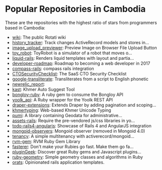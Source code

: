 # Popular Repositories in Cambodia

These are the repositories with the highest ratio of stars from programmers based in Cambodia:

- [wiki](https://github.com/rotati/wiki): The public Rotati wiki
- [history_tracker](https://github.com/yoolk/history_tracker): Track changes ActiveRecord models and stores in...
- [image_upload_previewer](https://github.com/rotati/image_upload_previewer): Preview Image on Browser File Upload Button
- [toy_robot](https://github.com/chamnap/toy_robot): ToyRobot is a simulator of a robot that moves o...
- [liquid-rails](https://github.com/chamnap/liquid-rails): Renders liquid templates with layout and partia...
- [developer-roadmap](https://github.com/kamranahmedse/developer-roadmap): Roadmap to becoming a web developer in 2017
- [compass-rails](https://github.com/Compass/compass-rails): compass rails integration
- [CTOSecurityChecklist](https://github.com/sqreen/CTOSecurityChecklist): The SaaS CTO Security Checklist
- [google-transliterate](https://github.com/dwilkie/google-transliterate): Transliterates from a script to English phonetic
- [newrelic_report](https://github.com/chamnap/newrelic_report): 
- [kast](https://github.com/varmansvn/kast): Khmer Auto Suggest Tool
- [bongloy-ruby](https://github.com/dwilkie/bongloy-ruby): A ruby gem to consume the Bongloy API
- [yoolk_api](https://github.com/yoolk/yoolk_api): A Ruby wrapper for the Yoolk REST API
- [draper-extensions](https://github.com/chamnap/draper-extensions): Extends Draper by adding pagination and scoping...
- [khmertyping](https://github.com/sovichet/khmertyping): Web-based Khmer Unicode Typing
- [pumi](https://github.com/dwilkie/pumi): A library containing Geodata for administrative...
- [assets-rails](https://github.com/yoolk/assets-rails): Require the pre-vendored js/css libraries in yo...
- [todo-rails4-angularjs](https://github.com/mkwiatkowski/todo-rails4-angularjs): Showcase of Rails 4 and AngularJS integration
- [mongoid-observers](https://github.com/mongoid/mongoid-observers): Mongoid observer (removed in Mongoid 4.0)
- [tenancy](https://github.com/chamnap/tenancy): A simple multitenancy with activerecord/mongoid...
- [rvm-gem](https://github.com/rvm/rvm-gem): RVM Ruby Gem Library
- [fasterer](https://github.com/DamirSvrtan/fasterer): Don't make your Rubies go fast. Make them go fa...
- [pluginGeek](https://github.com/thomasklemm/pluginGeek): Discover great Ruby gems and Javascript plugins...
- [ruby-geometry](https://github.com/DanielVartanov/ruby-geometry): Simple geometry classes and algorithms in Ruby
- [orats](https://github.com/nickjj/orats): Opinionated rails application templates.
